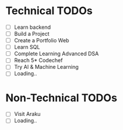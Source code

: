 # Technical TODOs
- [ ] Learn backend
- [ ] Build a Project
- [ ] Create a Portfolio Web
- [ ] Learn SQL
- [ ] Complete Learning Advanced DSA
- [ ] Reach 5* Codechef
- [ ] Try AI & Machine Learning
- [ ] Loading..

# Non-Technical TODOs
- [ ] Visit Araku 
- [ ] Loading..

